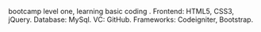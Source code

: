 bootcamp level one, learning basic coding .
Frontend: HTML5, CSS3, jQuery.
Database: MySql.
VC: GitHub.
Frameworks: Codeigniter, Bootstrap.
